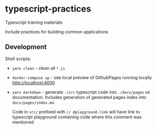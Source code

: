# typescript-practices

Typescript training materials

Include practices for building common applications

## Development

Shell scripts:

- `yarn clean` - clean all `*.js`

- `docker-compose up` - see local preview of GithubPages running locally <http://localhost:4000>

- `yarn markdown` - generate `./src` typescript code into `./docs/pages` `md` documentation.
  Includes generation of generated pages index into `docs/pages/index.md`.

  Code in `src/` prefixed with `// @playground-link` will have link to typescript playground
  containing code where this comment was mentioned

